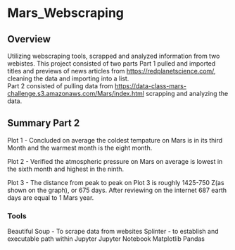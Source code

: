 # Mars_Webscraping

## Overview
Utilizing webscraping tools, scrapped and analyzed information from two webistes.  This project consisted of two parts Part 1 pulled and imported titles and previews of news articles from https://redplanetscience.com/, cleaning the data and importing into a list.  
Part 2 consisted of pulling data from https://data-class-mars-challenge.s3.amazonaws.com/Mars/index.html scrapping and analyzing the data.

## Summary Part 2
Plot 1 - Concluded on average the coldest tempature on Mars is in its third Month and the warmest month is the eight month.

Plot 2 - Verified the atmospheric pressure on Mars on average is lowest in the sixth month and highest in the ninth.

Plot 3 - The distance from peak to peak on Plot 3 is roughly 1425-750 Z(as shown on the graph), or 675 days. After reviewing on the internet 687 earth days are equal to 1 Mars year.

### Tools
Beautiful Soup - To scrape data from websites
Splinter - to establish and executable path within Jupyter
Jupyter Notebook
Matplotlib
Pandas
